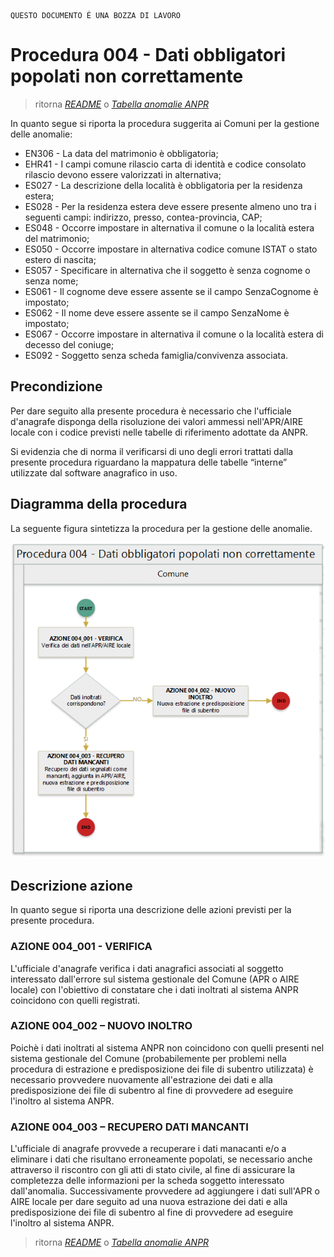 	QUESTO DOCUMENTO É UNA BOZZA DI LAVORO

# Procedura 004 - Dati obbligatori popolati non correttamente

> ritorna [*README*](../README.md) o [*Tabella anomalie ANPR*](../TAB01_ANOMALIE_ANPR.md)

In quanto segue si riporta la procedura suggerita ai Comuni per la gestione delle anomalie: 

- EN306 - La data del matrimonio è obbligatoria;
- EHR41 - I campi comune rilascio carta di identità e codice consolato rilascio devono essere valorizzati in alternativa;
- ES027 - La descrizione della località è obbligatoria per la residenza estera;
- ES028 - Per la residenza estera deve essere presente almeno uno tra i seguenti campi: indirizzo, presso, contea-provincia, CAP;
- ES048 - Occorre impostare in alternativa il comune o la località estera del matrimonio;
- ES050 - Occorre impostare in alternativa codice comune ISTAT o stato estero di nascita;
- ES057 - Specificare in alternativa che il soggetto è senza cognome o senza nome;
- ES061 - Il cognome deve essere assente se il campo SenzaCognome è impostato;
- ES062 - Il nome deve essere assente se il campo SenzaNome è impostato;
- ES067 - Occorre impostare in alternativa il comune o la località estera di decesso del coniuge;
- ES092	- Soggetto senza scheda famiglia/convivenza associata.



## Precondizione
Per dare seguito alla presente procedura è necessario che l'ufficiale d'anagrafe disponga della risoluzione dei valori ammessi nell'APR/AIRE locale con i codice previsti nelle tabelle di riferimento adottate da ANPR.

Si evidenzia che di norma il verificarsi di uno degli errori trattati dalla presente procedura riguardano la mappatura delle tabelle “interne” utilizzate dal software anagrafico in uso.  


## Diagramma della procedura
La seguente figura sintetizza la procedura per la gestione delle anomalie.

![Swimlane diagram procedura 004](image/IMAGE_004.png)

## Descrizione azione
In quanto segue si riporta una descrizione delle azioni previsti per la presente procedura.

### AZIONE 004_001 - VERIFICA
L'ufficiale d'anagrafe verifica i dati anagrafici associati al soggetto interessato dall'errore sul sistema gestionale del Comune (APR o AIRE locale) con l'obiettivo di constatare che i dati inoltrati al sistema ANPR coincidono con quelli registrati.

### AZIONE 004_002 – NUOVO INOLTRO
Poichè i dati inoltrati al sistema ANPR non coincidono con quelli presenti nel sistema gestionale del Comune (probabilemente per problemi nella procedura di estrazione e predisposizione dei file di subentro utilizzata) è necessario provvedere nuovamente all'estrazione dei dati e alla predisposizione dei file di subentro al fine di provvedere ad eseguire l'inoltro al sistema ANPR.

### AZIONE 004_003 – RECUPERO DATI MANCANTI
L'ufficiale di anagrafe provvede a recuperare i dati manacanti e/o a eliminare i dati che risultano erroneamente popolati, se necessario anche attraverso il riscontro con gli atti di stato civile, al fine di assicurare la completezza delle informazioni per la scheda soggetto interessato dall'anomalia. Successivamente provvedere ad aggiungere i dati sull'APR o AIRE locale per dare seguito ad una nuova estrazione dei dati e alla predisposizione dei file di subentro al fine di provvedere ad eseguire l'inoltro al sistema ANPR.


> ritorna [*README*](../README.md) o [*Tabella anomalie ANPR*](../TAB01_ANOMALIE_ANPR.md)
